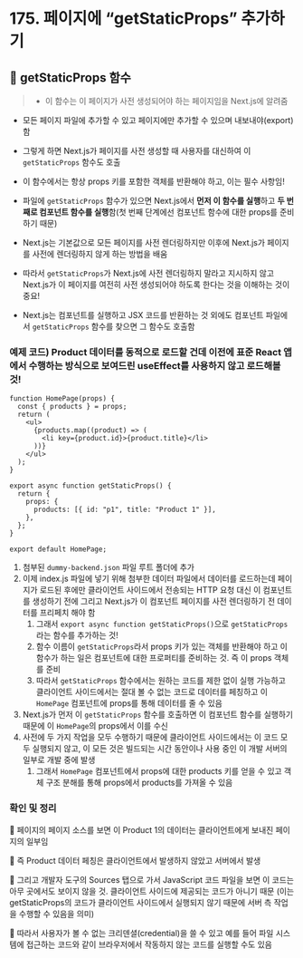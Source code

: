 # 175. 페이지에 “getStaticProps” 추가하기

## 📎 getStaticProps 함수

> - 이 함수는 이 페이지가 사전 생성되어야 하는 페이지임을 Next.js에 알려줌

- 모든 페이지 파일에 추가할 수 있고 페이지에만 추가할 수 있으며 내보내야(export)함
- 그렇게 하면 Next.js가 페이지를 사전 생성할 때 사용자를 대신하여 이 `getStaticProps` 함수도 호출
- 이 함수에서는 항상 props 키를 포함한 객체를 반환해야 하고, 이는 필수 사항임!

  >

- 파일에 `getStaticProps` 함수가 있으면 Next.js에서 **먼저 이 함수를 실행**하고 **두 번째로 컴포넌트 함수를 실행**함(첫 번째 단계에선 컴포넌트 함수에 대한 props를 준비하기 때문)
- Next.js는 기본값으로 모든 페이지를 사전 렌더링하지만 이후에 Next.js가 페이지를 사전에 렌더링하지 않게 하는 방법을 배움
- 따라서 `getStaticProps`가 Next.js에 사전 렌더링하지 말라고 지시하지 않고 Next.js가 이 페이지를 여전히 사전 생성되어야 하도록 한다는 것을 이해하는 것이 중요!
- Next.js는 컴포넌트를 실행하고 JSX 코드를 반환하는 것 외에도 컴포넌트 파일에서 `getStaticProps` 함수를 찾으면 그 함수도 호출함

### **예제 코드)** Product 데이터를 동적으로 로드할 건데 이전에 표준 React 앱에서 수행하는 방식으로 보여드린 useEffect를 사용하지 않고 로드해볼 것!

```
function HomePage(props) {
  const { products } = props;
  return (
    <ul>
      {products.map((product) => (
        <li key={product.id}>{product.title}</li>
      ))}
    </ul>
  );
}

export async function getStaticProps() {
  return {
    props: {
      products: [{ id: "p1", title: "Product 1" }],
    },
  };
}

export default HomePage;

```

1. 첨부된 `dummy-backend.json` 파일 루트 폴더에 추가
2. 이제 index.js 파일에 넣기 위해 첨부한 데이터 파일에서 데이터를 로드하는데 페이지가 로드된 후에만 클라이언트 사이드에서 전송되는 HTTP 요청 대신 이 컴포넌트를 생성하기 전에 그리고 Next.js가 이 컴포넌트 페이지를 사전 렌더링하기 전 데이터를 프리페치 해야 함
   1. 그래서 `export async function getStaticProps()`으로 `getStaticProps`라는 함수를 추가하는 것!
   2. 함수 이름이 `getStaticProps`라서 props 키가 있는 객체를 반환해야 하고
      이 함수가 하는 일은 컴포넌트에 대한 프로퍼티를 준비하는 것. 즉 이 props 객체를 준비
   3. 따라서 `getStaticProps` 함수에서는 원하는 코드를 제한 없이 실행 가능하고 클라이언트 사이드에서는 절대 볼 수 없는 코드로 데이터를 페칭하고 이 `HomePage` 컴포넌트에 props를 통해 데이터를 줄 수 있음
3. Next.js가 먼저 이 `getStaticProps` 함수를 호출하면 이 컴포넌트 함수를 실행하기 때문에 이 `HomePage`의 props에서 이를 수신
4. 사전에 두 가지 작업을 모두 수행하기 때문에 클라이언트 사이드에서는 이 코드 모두 실행되지 않고, 이 모든 것은 빌드되는 시간 동안이나 사용 중인 이 개발 서버의 일부로 개발 중에 발생
   1. 그래서 `HomePage` 컴포넌트에서 props에 대한 products 키를 얻을 수 있고 객체 구조 분해를 통해 props에서 products를 가져올 수 있음

### 확인 및 정리

📌 페이지의 페이지 소스를 보면 이 Product 1의 데이터는 클라이언트에게 보내진 페이지의 일부임

[]()

📌 즉 Product 데이터 페칭은 클라이언트에서 발생하지 않았고 서버에서 발생

📌 그리고 개발자 도구의 Sources 탭으로 가서 JavaScript 코드 파일을 보면 이 코드는 아무 곳에서도 보이지 않을 것. 클라이언트 사이드에 제공되는 코드가 아니기 때문
(이는 getStaticProps의 코드가 클라이언트 사이드에서 실행되지 않기 때문에 서버 측 작업을 수행할 수 있음을 의미)

📌 따라서 사용자가 볼 수 없는 크리덴셜(credential)을 쓸 수 있고 예를 들어 파일 시스템에 접근하는 코드와 같이 브라우저에서 작동하지 않는 코드를 실행할 수도 있음
